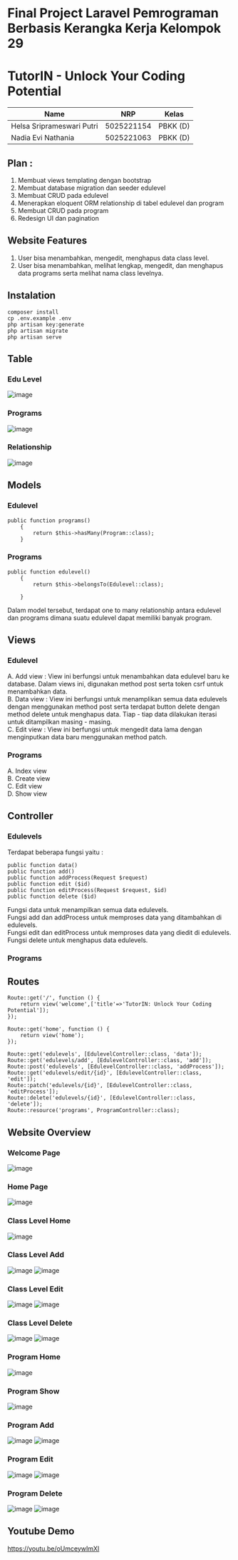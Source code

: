# Final Project Laravel Pemrograman Berbasis Kerangka Kerja Kelompok 29
# TutorIN - Unlock Your Coding Potential 

| Name           | NRP        | Kelas     |
| ---            | ---        | ----------|
|Helsa Sriprameswari Putri| 5025221154 |  PBKK (D) |
| Nadia Evi Nathania | 5025221063 |  PBKK (D) |

## Plan :
1. Membuat views templating dengan bootstrap
2. Membuat database migration dan seeder edulevel
3. Membuat CRUD pada edulevel
4. Menerapkan eloquent ORM relationship di tabel edulevel dan program
5. Membuat CRUD pada program
6. Redesign UI dan pagination

## Website Features
1. User bisa menambahkan, mengedit, menghapus data class level.
2. User bisa menambahkan, melihat lengkap, mengedit, dan menghapus data programs serta melihat nama class levelnya.

## Instalation
```
composer install
cp .env.example .env
php artisan key:generate
php artisan migrate
php artisan serve
```

## Table

### Edu Level 
![image](https://github.com/user-attachments/assets/3cea6274-c00e-4c0e-99b7-c48972e51afa)

### Programs
![image](https://github.com/user-attachments/assets/35be0030-31a6-45a1-ba99-8cd85fad725b)

### Relationship

![image](https://github.com/user-attachments/assets/dcf912a3-48ac-437d-a7fd-a8dfea5fffb2)



## Models

### Edulevel
```
public function programs()
    {
        return $this->hasMany(Program::class);
    }
```

### Programs
```
public function edulevel()
    {
        return $this->belongsTo(Edulevel::class); 

    }
```
Dalam model tersebut, terdapat one to many relationship antara edulevel dan programs dimana suatu edulevel dapat memiliki banyak program.

## Views

### Edulevel
A. Add view : View ini berfungsi untuk menambahkan data edulevel baru ke database. Dalam views ini, digunakan method post serta token csrf untuk menambahkan data.<br>
B. Data view : View ini berfungsi untuk menamplikan semua data edulevels dengan menggunakan method post serta terdapat button delete dengan method delete untuk menghapus data. Tiap - tiap data dilakukan iterasi untuk ditampilkan masing - masing.<br>
C. Edit view : View ini berfungsi untuk mengedit data lama dengan menginputkan data baru menggunakan method patch.<br>

### Programs
A. Index view <br>
B. Create view <br>
C. Edit view <br>
D. Show view <br>

## Controller
### Edulevels
Terdapat beberapa fungsi yaitu : 
```
public function data()
public function add()
public function addProcess(Request $request)
public function edit ($id)
public function editProcess(Request $request, $id)
public function delete ($id)
```
Fungsi data untuk menampilkan semua data edulevels. <br>
Fungsi add dan addProcess untuk memproses data yang ditambahkan di edulevels. <br>
Fungsi edit dan editProcess untuk memproses data yang diedit di edulevels. <br>
Fungsi delete untuk menghapus data edulevels.<br>

### Programs 

## Routes 
```
Route::get('/', function () {
    return view('welcome',['title'=>'TutorIN: Unlock Your Coding Potential']);
});

Route::get('home', function () {
    return view('home');
});

Route::get('edulevels', [EdulevelController::class, 'data']);
Route::get('edulevels/add', [EdulevelController::class, 'add']);
Route::post('edulevels', [EdulevelController::class, 'addProcess']);
Route::get('edulevels/edit/{id}', [EdulevelController::class, 'edit']);
Route::patch('edulevels/{id}', [EdulevelController::class, 'editProcess']);
Route::delete('edulevels/{id}', [EdulevelController::class, 'delete']);
Route::resource('programs', ProgramController::class);
```

## Website Overview

### Welcome Page
![image](https://github.com/user-attachments/assets/f919c149-fc84-4941-8df1-e9e7550054e0)

### Home Page 

![image](https://github.com/user-attachments/assets/50071e6f-1447-4750-bcbd-0798b2767fcf)

### Class Level Home

![image](https://github.com/user-attachments/assets/c67bf8c4-29bb-4ef1-834b-11fb19e16bca)

### Class Level Add
![image](https://github.com/user-attachments/assets/964b3d71-bbc0-4fc8-a12a-5c3ed4a6e671)
![image](https://github.com/user-attachments/assets/7a01263e-2b85-4963-934c-a092194f543e)

### Class Level Edit

![image](https://github.com/user-attachments/assets/8e0fc316-be71-4374-b439-c03c25549ade)
![image](https://github.com/user-attachments/assets/9bf3d3e7-70a9-42c3-b851-dddd12562d37)

### Class Level Delete 
![image](https://github.com/user-attachments/assets/91034c5c-56e8-41a3-a1bb-fb3ec7002b75)
![image](https://github.com/user-attachments/assets/3a604a31-b80e-4363-841e-2c50000cedbb)

### Program Home

![image](https://github.com/user-attachments/assets/3599f1e7-e69a-43e4-87c7-03d0eeebab6c)

### Program Show

![image](https://github.com/user-attachments/assets/b85aabb1-ed8a-4278-a073-b1ab0fdaf76d)

### Program Add
![image](https://github.com/user-attachments/assets/426292c1-a090-4bf7-a558-b1cb0eb980c1)
![image](https://github.com/user-attachments/assets/b75577da-3aa7-4b03-82d1-64db37201c2b)

### Program Edit
![image](https://github.com/user-attachments/assets/4ccca45c-b767-447d-8c27-7957459b96d9)
![image](https://github.com/user-attachments/assets/f73b26c2-7979-4f1f-9b6a-036709a7889d)


### Program Delete
![image](https://github.com/user-attachments/assets/1cf21554-596c-4a6b-b61d-1b2dd0d3b234)
![image](https://github.com/user-attachments/assets/10bd1e79-5e76-4398-8e22-c30d2619b60c)


## Youtube Demo

https://youtu.be/oUmceywImXI
